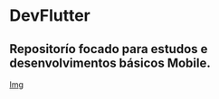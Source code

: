 # DevFlutter

<div>
<h2>Repositorío focado para estudos e desenvolvimentos básicos Mobile.</h2>
<a href="google.com" target="_blank" src="https://vejasp.abril.com.br/wp-content/uploads/2020/05/Foto-Sarah-Becker-1.jpg.jpg">Img</a>
</div>
